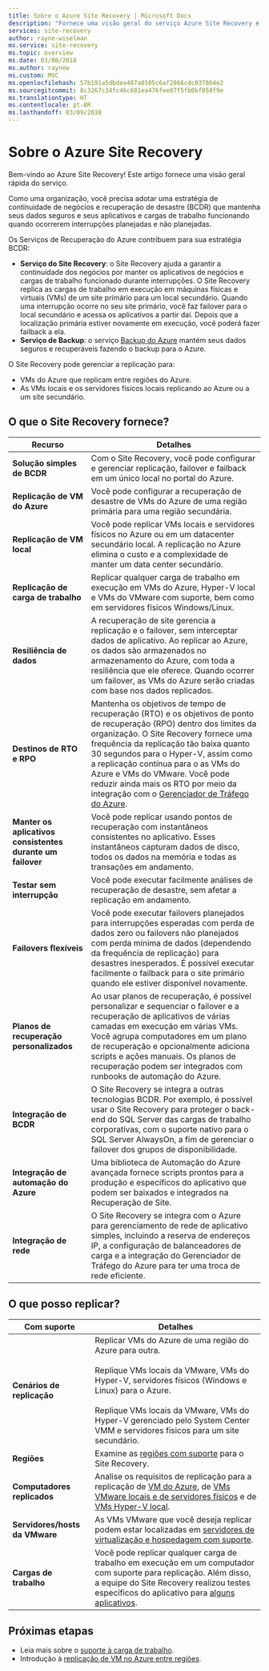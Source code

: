 ```yaml
---
title: Sobre o Azure Site Recovery | Microsoft Docs
description: "Fornece uma visão geral do serviço Azure Site Recovery e resume os cenários de implantação."
services: site-recovery
author: rayne-wiselman
ms.service: site-recovery
ms.topic: overview
ms.date: 03/08/2018
ms.author: raynew
ms.custom: MVC
ms.openlocfilehash: 57b191a5dbdea487a0105c6af2866cdc037864e2
ms.sourcegitcommit: 8c3267c34fc46c681ea476fee87f5fb0bf858f9e
ms.translationtype: HT
ms.contentlocale: pt-BR
ms.lasthandoff: 03/09/2018
---
```

# <a name="about-site-recovery"></a>Sobre o Azure Site Recovery

Bem-vindo ao Azure Site Recovery! Este artigo fornece uma visão geral rápida do serviço.

Como uma organização, você precisa adotar uma estratégia de continuidade de negócios e recuperação de desastre (BCDR) que mantenha seus dados seguros e seus aplicativos e cargas de trabalho funcionando quando ocorrerem interrupções planejadas e não planejadas.

Os Serviços de Recuperação do Azure contribuem para sua estratégia BCDR:

- **Serviço do Site Recovery**: o Site Recovery ajuda a garantir a continuidade dos negócios por manter os aplicativos de negócios e cargas de trabalho funcionado durante interrupções. O Site Recovery replica as cargas de trabalho em execução em máquinas físicas e virtuais (VMs) de um site primário para um local secundário. Quando uma interrupção ocorre no seu site primário, você faz failover para o local secundário e acessa os aplicativos a partir daí. Depois que a localização primária estiver novamente em execução, você poderá fazer failback a ela.  
- **Serviço de Backup**: o serviço [Backup do Azure](https://docs.microsoft.com/azure/backup/) mantém seus dados seguros e recuperáveis fazendo o backup para o Azure.

O Site Recovery pode gerenciar a replicação para:

- VMs do Azure que replicam entre regiões do Azure.
- As VMs locais e os servidores físicos locais replicando ao Azure ou a um site secundário.


## <a name="what-does-site-recovery-provide"></a>O que o Site Recovery fornece?


**Recurso** | **Detalhes**
--- | ---
**Solução simples de BCDR** | Com o Site Recovery, você pode configurar e gerenciar replicação, failover e failback em um único local no portal do Azure.
**Replicação de VM do Azure** | Você pode configurar a recuperação de desastre de VMs do Azure de uma região primária para uma região secundária.
**Replicação de VM local** | Você pode replicar VMs locais e servidores físicos no Azure ou em um datacenter secundário local. A replicação no Azure elimina o custo e a complexidade de manter um data center secundário.
**Replicação de carga de trabalho** | Replicar qualquer carga de trabalho em execução em VMs do Azure, Hyper-V local e VMs do VMware com suporte, bem como em servidores físicos Windows/Linux.
**Resiliência de dados** | A recuperação de site gerencia a replicação e o failover, sem interceptar dados de aplicativo. Ao replicar ao Azure, os dados são armazenados no armazenamento do Azure, com toda a resiliência que ele oferece. Quando ocorrer um failover, as VMs do Azure serão criadas com base nos dados replicados.
**Destinos de RTO e RPO** | Mantenha os objetivos de tempo de recuperação (RTO) e os objetivos de ponto de recuperação (RPO) dentro dos limites da organização. O Site Recovery fornece uma frequência da replicação tão baixa quanto 30 segundos para o Hyper-V, assim como a replicação contínua para o as VMs do Azure e VMs do VMware. Você pode reduzir ainda mais os RTO por meio da integração com o [Gerenciador de Tráfego do Azure](https://azure.microsoft.com/blog/reduce-rto-by-using-azure-traffic-manager-with-azure-site-recovery/).
**Manter os aplicativos consistentes durante um failover** | Você pode replicar usando pontos de recuperação com instantâneos consistentes no aplicativo. Esses instantâneos capturam dados de disco, todos os dados na memória e todas as transações em andamento.
**Testar sem interrupção** | Você pode executar facilmente análises de recuperação de desastre, sem afetar a replicação em andamento.
**Failovers flexíveis** | Você pode executar failovers planejados para interrupções esperadas com perda de dados zero ou failovers não planejados com perda mínima de dados (dependendo da frequência de replicação) para desastres inesperados. É possível executar facilmente o failback para o site primário quando ele estiver disponível novamente.
**Planos de recuperação personalizados** | Ao usar planos de recuperação, é possível personalizar e sequenciar o failover e a recuperação de aplicativos de várias camadas em execução em várias VMs. Você agrupa computadores em um plano de recuperação e opcionalmente adiciona scripts e ações manuais. Os planos de recuperação podem ser integrados com runbooks de automação do Azure.
**Integração de BCDR** | O Site Recovery se integra a outras tecnologias BCDR. Por exemplo, é possível usar o Site Recovery para proteger o back-end do SQL Server das cargas de trabalho corporativas, com o suporte nativo para o SQL Server AlwaysOn, a fim de gerenciar o failover dos grupos de disponibilidade.
**Integração de automação do Azure** | Uma biblioteca de Automação do Azure avançada fornece scripts prontos para a produção e específicos do aplicativo que podem ser baixados e integrados na Recuperação de Site.
**Integração de rede** | O Site Recovery se integra com o Azure para gerenciamento de rede de aplicativo simples, incluindo a reserva de endereços IP, a configuração de balanceadores de carga e a integração do Gerenciador de Tráfego do Azure para ter uma troca de rede eficiente.


## <a name="what-can-i-replicate"></a>O que posso replicar?

**Com suporte** | **Detalhes**
--- | ---
**Cenários de replicação** | Replicar VMs do Azure de uma região do Azure para outra.<br/><br/>  Replique VMs locais da VMware, VMs do Hyper-V, servidores físicos (Windows e Linux) para o Azure.<br/><br/> Replique VMs locais da VMware, VMs do Hyper-V gerenciado pelo System Center VMM e servidores físicos para um site secundário.
**Regiões** | Examine as [regiões com suporte](https://azure.microsoft.com/regions/services/) para o Site Recovery. |
**Computadores replicados** | Analise os requisitos de replicação para a replicação de [VM do Azure](azure-to-azure-support-matrix.md#support-for-replicated-machine-os-versions), de [VMs VMware locais e de servidores físicos](vmware-physical-azure-support-matrix.md#replicated-machines) e de [VMs Hyper-V local](hyper-v-azure-support-matrix.md#replicated-vms).
**Servidores/hosts da VMware** | As VMs VMware que você deseja replicar podem estar localizadas em [servidores de virtualização e hospedagem com suporte](vmware-physical-azure-support-matrix.md).
**Cargas de trabalho** | Você pode replicar qualquer carga de trabalho em execução em um computador com suporte para replicação. Além disso, a equipe do Site Recovery realizou testes específicos do aplicativo para [alguns aplicativos](site-recovery-workload.md#workload-summary).



## <a name="next-steps"></a>Próximas etapas
* Leia mais sobre o [suporte à carga de trabalho](site-recovery-workload.md).
* Introdução à [replicação de VM no Azure entre regiões](azure-to-azure-quickstart.md). 
